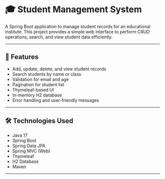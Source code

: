# 🎓 Student Management System

A Spring Boot application to manage student records for an educational institute. This project provides a simple web interface to perform CRUD operations, search, and view student data efficiently.

---

## 🚀 Features

- Add, update, delete, and view student records
- Search students by name or class
- Validation for email and age
- Pagination for student list
- Thymeleaf-based UI
- In-memory H2 database
- Error handling and user-friendly messages

---

## 🛠 Technologies Used

- Java 17
- Spring Boot
- Spring Data JPA
- Spring MVC (Web)
- Thymeleaf
- H2 Database
- Maven

---
